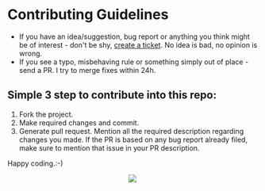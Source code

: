 # Contributing Guidelines

- If you have an idea/suggestion, bug report or anything you think might be of interest - don't be shy, 
[create a ticket](https://github.com/kevalpatel2106/github-issue-cloud-function/issues/new). No idea is bad, no opinion is wrong. 
- If you see a typo, misbehaving rule or something simply out of place - send a PR. I try to merge fixes within 24h.

## Simple 3 step to contribute into this repo:
1. Fork the project. 
2. Make required changes and commit. 
3. Generate pull request. Mention all the required description regarding changes you made. If the PR is based on any bug report already filed, make sure to mention that issue in your PR description.

Happy coding.:-)

<div align="center">
<img src="https://cloud.githubusercontent.com/assets/370176/26526332/03bb8ac2-432c-11e7-89aa-da3cd1c0e9cb.png">
</div>
